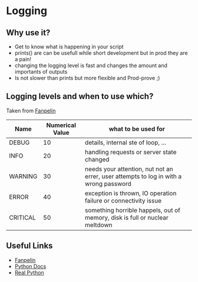 # Logging
## Why use it?
- Get to know what is happening in your script
- prints() are can be usefull while short development but in prod they are a pain!
- changing the logging level is fast and changes the amount and importants of outputs
- Is not slower than prints but more flexible and Prod-prove ;) 

## Logging levels and when to use which?
Taken from [Fanpelin]( https://fangpenlin.com/posts/2012/08/26/good-logging-practice-in-python/)

|Name| Numerical Value | what to be used for     |
| ---  | ---- | --- |
| DEBUG | 10 | details, internal ste of loop, ... |
| INFO | 20 | handling requests or server state changed |
| WARNING | 30 | needs your attention, nut not an errer, user attempts to log in with a wrong password
| ERROR | 40 | exception is thrown, IO operation failure or connectivity issue
| CRITICAL | 50 | something horrible happels, out of memory, disk is full or nuclear meltdown

## Useful Links
- [Fanpelin]( https://fangpenlin.com/posts/2012/08/26/good-logging-practice-in-python/)
- [Python Docs](https://docs.python.org/2/library/logging.html)
- [Real Python](https://realpython.com/python-logging/)